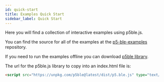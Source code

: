 ```yaml
---
id: quick-start
title: Examples Quick Start
sidebar_label: Quick Start
---
```


Here you will find a collection of interactive examples using p5ble.js.

You can find the source for all of the examples at the [p5-ble-examples](https://github.com/yining1023/p5-ble-examples) repository.

If you need to run the examples offline you can download [p5ble library](https://unpkg.com/p5ble@latest/dist/p5.ble.js).

The url for the p5ble.js library to copy into an index.html file is:

```html
<script src="https://unpkg.com/p5ble@latest/dist/p5.ble.js" type="text/javascript"></script>
```
